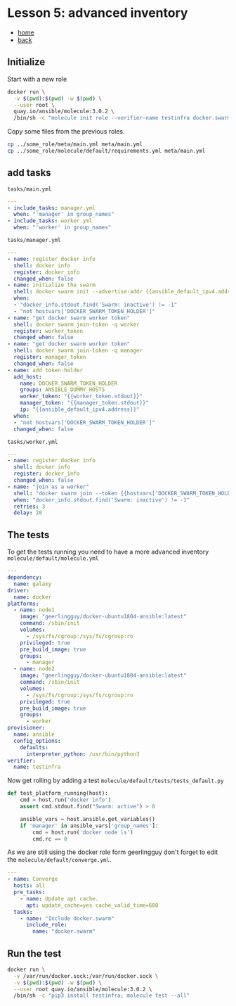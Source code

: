 # Lesson 5: advanced inventory

* [home](./README.md)
* [back](./LESSON4.md)

## Initialize

Start with a new role

```bash
docker run \
  -v $(pwd):$(pwd) -w $(pwd) \
  --user root \
  quay.io/ansible/molecule:3.0.2 \
  /bin/sh -c "molecule init role --verifier-name testinfra docker.swarm"
```

Copy some files from the previous roles.

```bash
cp ../some_role/meta/main.yml meta/main.yml
cp ../some_role/molecule/default/requirements.yml meta/main.yml
```

## add tasks

`tasks/main.yml`

```yaml
---
- include_tasks: manager.yml
  when: "'manager' in group_names"
- include_tasks: worker.yml
  when: "'worker' in group_names"
```

`tasks/manager.yml`

```yaml
---
- name: register docker info
  shell: docker info
  register: docker_info
  changed_when: false
- name: initialize the swarm
  shell: docker swarm init --advertise-addr {{ansible_default_ipv4.address}}
  when:
  - "docker_info.stdout.find('Swarm: inactive') != -1"
  - "not hostvars['DOCKER_SWARM_TOKEN_HOLDER']"
- name: "get docker swarm worker token"
  shell: docker swarm join-token -q worker
  register: worker_token
  changed_when: false
- name: "get docker swarm worker token"
  shell: docker swarm join-token -q manager
  register: manager_token
  changed_when: false
- name: add token-holder
  add_host:
    name: DOCKER_SWARM_TOKEN_HOLDER
    groups: ANSIBLE_DUMMY_HOSTS
    worker_token: "{{worker_token.stdout}}"
    manager_token: "{{manager_token.stdout}}"
    ip: "{{ansible_default_ipv4.address}}"
  when:
  - "not hostvars['DOCKER_SWARM_TOKEN_HOLDER']"
  changed_when: false
```

`tasks/worker.yml`

```yaml
---
- name: register docker info
  shell: docker info
  register: docker_info
  changed_when: false
- name: "join as a worker"
  shell: "docker swarm join --token {{hostvars['DOCKER_SWARM_TOKEN_HOLDER']['worker_token']}} {{hostvars['DOCKER_SWARM_TOKEN_HOLDER']['ip']}}:2377"
  when: "docker_info.stdout.find('Swarm: inactive') != -1"
  retries: 3
  delay: 20
```

## The tests

To get the tests running you need to have a more advanced inventory `molecule/default/molecule.yml`

```yaml
---
dependency:
  name: galaxy
driver:
  name: docker
platforms:
  - name: node1
    image: "geerlingguy/docker-ubuntu1804-ansible:latest"
    command: /sbin/init
    volumes:
      - /sys/fs/cgroup:/sys/fs/cgroup:ro
    privileged: true
    pre_build_image: true
    groups:
      - manager
  - name: node2
    image: "geerlingguy/docker-ubuntu1804-ansible:latest"
    command: /sbin/init
    volumes:
      - /sys/fs/cgroup:/sys/fs/cgroup:ro
    privileged: true
    pre_build_image: true
    groups:
      - worker
provisioner:
  name: ansible
  config_options:
    defaults:
      interpreter_python: /usr/bin/python3
verifier:
  name: testinfra
```

Now get rolling by adding a test `molecule/default/tests/tests_default.py`

```python
def test_platform_running(host):
    cmd = host.run('docker info')
    assert cmd.stdout.find("Swarm: active") > 0

    ansible_vars = host.ansible.get_variables()
    if 'manager' in ansible_vars['group_names']:
        cmd = host.run('docker node ls')
        cmd.rc == 0
```

As we are still using the docker role form geerlingguy don't forget to edit the `molecule/default/converge.yml`.

```yaml
---
- name: Converge
  hosts: all
  pre_tasks:
    - name: Update apt cache.
      apt: update_cache=yes cache_valid_time=600
  tasks:
    - name: "Include docker.swarm"
      include_role:
        name: "docker.swarm"
```

## Run the test

```bash
docker run \
  -v /var/run/docker.sock:/var/run/docker.sock \
  -v $(pwd):$(pwd) -w $(pwd) \
  --user root quay.io/ansible/molecule:3.0.2 \
  /bin/sh -c "pip3 install testinfra; molecule test --all"
```
